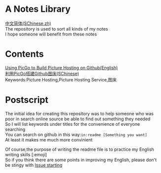 # A Notes Library

[中文简体(SChinese,zh)](https://github.com/oierxjn/note/blob/main/README_zh.md)  
The repository is used to sort all kinds of my notes  
I hope someone will benefit from these notes  
# Contents
[Using PicGo to Build Picture Hosting on Github(English)](https://github.com/oierxjn/note/blob/main/Notes/Using_PicGo_to_Build_Picture_Hosting_on_Github.md)  
[利用PicGo搭建Github图床(SChinese)](https://github.com/oierxjn/note/blob/main/Notes/利用PicGo搭建Github图床.md)  
Keywords:Picture Hosting,Picture Hosting Service,图床
# Postscript
The initial idea for creating this repository was to help someone who was poor in search online source be able to find out something they needed  
So I will list keywords under titles for the convenience of everyone searching  
You can search on github in this way:`in:readme [Something you want]`  
At least it makes me much more convinient  

Of course,the purpose of writing the readme file is to practice my English writing skills [:emoji]  
So if you think there are some points in improving my English, please don't be stingy with [Issue starting](https://github.com/oierxjn/note/issues/new/choose)
